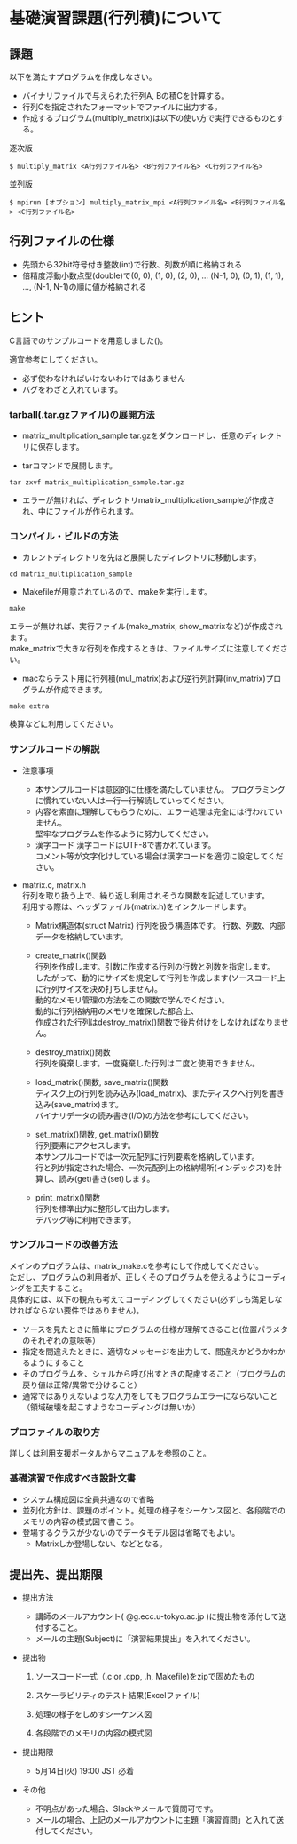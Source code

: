 # 基礎演習課題(行列積)について

## 課題

以下を満たすプログラムを作成しなさい。

* バイナリファイルで与えられた行列A, Bの積Cを計算する。
* 行列Cを指定されたフォーマットでファイルに出力する。
* 作成するプログラム(multiply_matrix)は以下の使い方で実行できるものとする。

逐次版
```
$ multiply_matrix <A行列ファイル名> <B行列ファイル名> <C行列ファイル名> 
```

並列版
```
$ mpirun [オプション] multiply_matrix_mpi <A行列ファイル名> <B行列ファイル名> <C行列ファイル名> 
```


## 行列ファイルの仕様

* 先頭から32bit符号付き整数(int)で行数、列数が順に格納される
* 倍精度浮動小数点型(double)で(0, 0), (1, 0), (2, 0), … (N-1, 0), (0, 1), (1, 1), …, (N-1, N-1)の順に値が格納される


## ヒント

C言語でのサンプルコードを用意しました()。


適宜参考にしてください。
* 必ず使わなければいけないわけではありません
* バグをわざと入れています。

### tarball(.tar.gzファイル)の展開方法

-  matrix_multiplication_sample.tar.gzをダウンロードし、任意のディレクトリに保存します。

-  tarコマンドで展開します。

```
tar zxvf matrix_multiplication_sample.tar.gz 
```

-  エラーが無ければ、ディレクトリmatrix_multiplication_sampleが作成され、中にファイルが作られます。


### コンパイル・ビルドの方法

-  カレントディレクトリを先ほど展開したディレクトリに移動します。

```
cd matrix_multiplication_sample
```

-  Makefileが用意されているので、makeを実行します。  

```
make
```
エラーが無ければ、実行ファイル(make_matrix, show_matrixなど)が作成されます。  
make_matrixで大きな行列を作成するときは、ファイルサイズに注意してください。

-  macならテスト用に行列積(mul_matrix)および逆行列計算(inv_matrix)プログラムが作成できます。

```
make extra
```

検算などに利用してください。


### サンプルコードの解説

* 注意事項
    * 本サンプルコードは意図的に仕様を満たしていません。
プログラミングに慣れていない人は一行一行解読していってください。
    * 内容を素直に理解してもらうために、エラー処理は完全には行われていません。  
堅牢なプログラムを作るように努力してください。
    * 漢字コード
漢字コードはUTF-8で書かれています。  
コメント等が文字化けしている場合は漢字コードを適切に設定してください。

* matrix.c, matrix.h  
行列を取り扱う上で、繰り返し利用されそうな関数を記述しています。  
利用する際は、ヘッダファイル(matrix.h)をインクルードします。

  * Matrix構造体(struct Matrix)
行列を扱う構造体です。
行数、列数、内部データを格納しています。

  * create_matrix()関数  
行列を作成します。引数に作成する行列の行数と列数を指定します。  
したがって、動的にサイズを規定して行列を作成します(ソースコード上に行列サイズを決め打ちしません)。  
動的なメモリ管理の方法をこの関数で学んでください。  
動的に行列格納用のメモリを確保した都合上、  
作成された行列はdestroy_matrix()関数で後片付けをしなければなりません。

  * destroy_matrix()関数  
行列を廃棄します。一度廃棄した行列は二度と使用できません。

  * load_matrix()関数, save_matrix()関数  
ディスク上の行列を読み込み(load_matrix)、またディスクへ行列を書き込み(save_matrix)ます。  
バイナリデータの読み書き(I/O)の方法を参考にしてください。

  * set_matrix()関数, get_matrix()関数  
行列要素にアクセスします。  
本サンプルコードでは一次元配列に行列要素を格納しています。  
行と列が指定された場合、一次元配列上の格納場所(インデックス)を計算し、読み(get)書き(set)します。

  * print_matrix()関数  
行列を標準出力に整形して出力します。  
デバッグ等に利用できます。

### サンプルコードの改善方法

メインのプログラムは、matrix_make.cを参考にして作成してください。  
ただし、プログラムの利用者が、正しくそのプログラムを使えるようにコーディングを工夫すること。  
具体的には、以下の観点も考えてコーディングしてください(必ずしも満足しなければならない要件ではありません)。  

* ソースを見たときに簡単にプログラムの仕様が理解できること(位置パラメタのそれぞれの意味等）
* 指定を間違えたときに、適切なメッセージを出力して、間違えかどうかわかるようにすること
* そのプログラムを、シェルから呼び出すときの配慮すること（プログラムの戻り値は正常/異常で分けること）
* 通常ではありえないような入力をしてもプログラムエラーにならないこと（領域破壊を起こすようなコーディングは無いか）


### プロファイルの取り方

詳しくは[利用支援ポータル](https://wisteria-www.cc.u-tokyo.ac.jp/)からマニュアルを参照のこと。  


### 基礎演習で作成すべき設計文書

* システム構成図は全員共通なので省略
* 並列化方針は、課題のポイント。処理の様子をシーケンス図と、各段階でのメモリの内容の模式図で書こう。
* 登場するクラスが少ないのでデータモデル図は省略でもよい。
    * Matrixしか登場しない、などとなる。

## 提出先、提出期限

* 提出方法
    * 講師のメールアカウント( @g.ecc.u-tokyo.ac.jp )に提出物を添付して送付すること。
    * メールの主題(Subject)に「演習結果提出」を入れてください。


* 提出物
    1. ソースコード一式（.c or .cpp, .h, Makefile)をzipで固めたもの
    2. スケーラビリティのテスト結果(Excelファイル)

    3. 処理の様子をしめすシーケンス図
    4. 各段階でのメモリの内容の模式図

* 提出期限
    * 5月14日(火) 19:00 JST 必着

* その他
    * 不明点があった場合、Slackやメールで質問可です。
    * メールの場合、上記のメールアカウントに主題「演習質問」と入れて送付してください。
